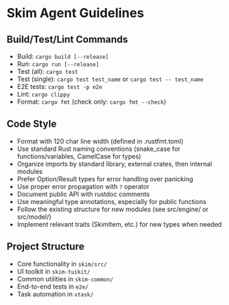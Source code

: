 # Skim Agent Guidelines

## Build/Test/Lint Commands
- Build: `cargo build [--release]`
- Run: `cargo run [--release]`
- Test (all): `cargo test`
- Test (single): `cargo test test_name` or `cargo test -- test_name`
- E2E tests: `cargo test -p e2e`
- Lint: `cargo clippy`
- Format: `cargo fmt` (check only: `cargo fmt --check`)

## Code Style
- Format with 120 char line width (defined in .rustfmt.toml)
- Use standard Rust naming conventions (snake_case for functions/variables, CamelCase for types)
- Organize imports by standard library, external crates, then internal modules
- Prefer Option/Result types for error handling over panicking
- Use proper error propagation with `?` operator
- Document public API with rustdoc comments
- Use meaningful type annotations, especially for public functions
- Follow the existing structure for new modules (see src/engine/ or src/model/)
- Implement relevant traits (SkimItem, etc.) for new types when needed

## Project Structure
- Core functionality in `skim/src/`
- UI toolkit in `skim-tuikit/`
- Common utilities in `skim-common/`
- End-to-end tests in `e2e/`
- Task automation in `xtask/`